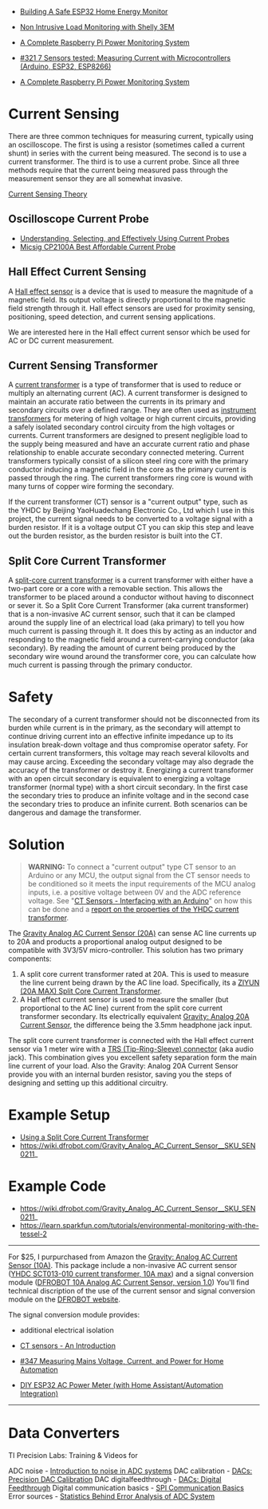 
* [Building A Safe ESP32 Home Energy Monitor](https://hackaday.com/2019/07/27/building-a-safe-esp32-home-energy-monitor/)
* [Non Intrusive Load Monitoring with Shelly 3EM](https://blog.squix.org/2020/07/non-intrusive-load-monitoring-with-shelly-3em.html)
* [A Complete Raspberry Pi Power Monitoring System](https://hackaday.com/2020/07/24/a-complete-raspberry-pi-power-monitoring-system/)

* [#321 7 Sensors tested: Measuring Current with Microcontrollers (Arduino, ESP32, ESP8266)](https://www.youtube.com/watch?v=cG8moaufmQs&t=75s)

* [A Complete Raspberry Pi Power Monitoring System](https://hackaday.com/2020/07/24/a-complete-raspberry-pi-power-monitoring-system/)




# Current Sensing
There are three common techniques for measuring current, typically using an oscilloscope.
The first is using a resistor (sometimes called a current shunt) in series with the current being measured.
The second is to use a current transformer.
The third is to use a current probe.
Since all three methods require that the current being measured pass through the measurement sensor they are all somewhat invasive.

[Current Sensing Theory][10]

## Oscilloscope Current Probe
* [Understanding, Selecting, and Effectively Using Current Probes](https://www.digikey.com/en/articles/understanding-selecting-effectively-using-current-probes)
* [Micsig CP2100A Best Affordable Current Probe](https://www.youtube.com/watch?v=8zW4j0euN8A)

## Hall Effect Current Sensing
A [Hall effect sensor][03] is a device that is used to measure the magnitude of a magnetic field.
Its output voltage is directly proportional to the magnetic field strength through it.
Hall effect sensors are used for proximity sensing, positioning, speed detection,
and current sensing applications.

We are interested here in the Hall effect current sensor which be used for AC or DC current measurement.

## Current Sensing Transformer
A [current transformer][01] is a type of transformer that is used to reduce
or multiply an alternating current (AC).
A current transformer is designed to maintain an accurate ratio between the currents in its primary
and secondary circuits over a defined range.
They are often used as [instrument transformers][02] for metering of high voltage or high current circuits,
providing a safely isolated secondary control circuity from the high voltages or currents.
Current transformers are designed to present negligible load to the supply being measured
and have an accurate current ratio and phase relationship to enable accurate secondary connected metering.
Current transformers typically consist of a silicon steel ring core
with the primary conductor inducing a magnetic field in the core as the primary current is passed through the ring.
The current transformers ring core is wound with many turns of copper wire forming the secondary.

If the current transformer (CT) sensor is a "current output" type,
such as the YHDC by Beijing YaoHuadechang Electronic Co., Ltd which I use in this project,
the current signal needs to be converted to a voltage signal with a burden resistor.
If it is a voltage output CT you can skip this step and leave out the burden resistor,
as the burden resistor is built into the CT.

## Split Core Current Transformer
A [split-core current transformer][01] is a current transformer with
either have a two-part core or a core with a removable section.
This allows the transformer to be placed around a conductor without having to disconnect or sever it.
So a Split Core Current Transformer (aka current transformer) that is a non-invasive AC current sensor,
such that it can be clamped around the supply line of an electrical load (aka primary)
to tell you how much current is passing through it.
It does this by acting as an inductor and responding to the magnetic field
around a current-carrying conductor (aka secondary).
By reading the amount of current being produced by the secondary wire wound around the transformer core,
you can calculate how much current is passing through the primary conductor.

# Safety
The secondary of a current transformer should not be disconnected from its burden while current is in the primary, as the secondary will attempt to continue driving current into an effective infinite impedance up to its insulation break-down voltage and thus compromise operator safety. For certain current transformers, this voltage may reach several kilovolts and may cause arcing. Exceeding the secondary voltage may also degrade the accuracy of the transformer or destroy it. Energizing a current transformer with an open circuit secondary is equivalent to energizing a voltage transformer (normal type) with a short circuit secondary. In the first case the secondary tries to produce an infinite voltage and in the second case the secondary tries to produce an infinite current. Both scenarios can be dangerous and damage the transformer.

# Solution
>**WARNING:** To connect a "current output" type CT sensor to an Arduino or any MCU,
>the output signal from the CT sensor needs to be conditioned
>so it meets the input requirements of the MCU analog inputs,
>i.e. a positive voltage between 0V and the ADC reference voltage.
>See "[CT Sensors - Interfacing with an Arduino][08]" on how this can be done
>and a [report on the properties of the YHDC current transformer][09].

The [Gravity Analog AC Current Sensor (20A)][04]
can sense AC line currents up to 20A and products a proportional
analog output designed to be compatible with 3V3/5V micro-controller.
This solution has two primary components:

1. A split core current transformer rated at 20A.
This is used to measure the line current being drawn by the AC line load.
Specifically, its a [ZIYUN (20A MAX) Split Core Current Transformer][06].
2. A Hall effect current sensor is used to measure the smaller (but proportional to the AC line)
current from the split core current transformer secondary.
Its electrically equivalent [Gravity: Analog 20A Current Sensor][05],
the difference being the 3.5mm headphone jack input.

The split core current transformer is connected with the Hall effect current sensor via
1 meter wire with a [TRS (Tip-Ring-Sleeve) connector][07]  (aka audio jack).
This combination gives you excellent safety separation form the main line current of your load.
Also the Gravity: Analog 20A Current Sensor provide you with an internal burden resistor,
saving you the steps of designing and setting up this additional circuitry.

# Example Setup
* [Using a Split Core Current Transformer](https://www.youtube.com/watch?v=-3DRaMcHf5w)
* https://wiki.dfrobot.com/Gravity_Analog_AC_Current_Sensor__SKU_SEN0211_

# Example Code
* https://wiki.dfrobot.com/Gravity_Analog_AC_Current_Sensor__SKU_SEN0211_
* https://learn.sparkfun.com/tutorials/environmental-monitoring-with-the-tessel-2



-----



For $25, I purpurchased from Amazon the [Gravity: Analog AC Current Sensor (10A)][11].
This package include a non-invasive AC current sensor ([YHDC SCT013-010 current transformer, 10A max][13])
and a signal conversion module ([DFROBOT 10A Analog AC Current Sensor, version 1.0][14])
You'll find technical discription of the use of the current sensor and
signal conversion module on the [DFROBOT website][12].

The signal conversion module provides:
* additional electrical isolation

* [CT sensors - An Introduction](https://learn.openenergymonitor.org/electricity-monitoring/ct-sensors/introduction)
* [#347 Measuring Mains Voltage, Current, and Power for Home Automation](https://www.youtube.com/watch?v=Vb9-pbLdsfQ)
* [DIY ESP32 AC Power Meter (with Home Assistant/Automation Integration)](https://www.youtube.com/watch?v=PSzkaSy5lHY&feature=youtu.be)



-----



# Data Converters
TI Precision Labs: Training & Videos for

ADC noise - [Introduction to noise in ADC systems](https://training.ti.com/ti-precision-labs-introduction-to-adc-noise)
DAC calibration - [DACs: Precision DAC Calibration](https://training.ti.com/ti-precision-labs-dacs-precision-dac-calibration)
DAC digitalfeedthrough - [DACs: Digital Feedthrough](https://training.ti.com/ti-precision-labs-dacs-digital-feedthrough)
Digital communication basics - [SPI Communication Basics](https://training.ti.com/ti-precision-labs-adcs-spi-serial)
Error sources - [Statistics Behind Error Analysis of ADC System](https://training.ti.com/ti-precision-labs-adcs-statistics-behind-error-analysis)



[01]:https://en.wikipedia.org/wiki/Current_transformer
[02]:https://en.wikipedia.org/wiki/Instrument_transformer
[03]:https://en.wikipedia.org/wiki/Hall_effect_sensor
[04]:https://www.dfrobot.com/product-1486.html
[05]:https://www.dfrobot.com/product-1570.html
[06]:https://www.amazon.com/ZIYUN-Transformer-Principle-electricity-consumption/dp/B01MTTL6EZ/
[07]:https://missionengineering.com/what-is-a-trs-cable/
[08]:https://learn.openenergymonitor.org/electricity-monitoring/ct-sensors/interface-with-arduino
[09]:https://learn.openenergymonitor.org/electricity-monitoring/ct-sensors/yhdc-sct-013-000-ct-sensor-report
[10]:https://www.nktechnologies.com/engineering-resources/current-sensing-theory/
[11]:https://www.amazon.com/gp/product/B07Y8GK8MG/ref=ppx_yo_dt_b_asin_title_o00_s00
[12]:https://wiki.dfrobot.com/Gravity_Analog_AC_Current_Sensor__SKU_SEN0211_
[13]:http://en.yhdc.com/product/SCT013-401.html
[14]:https://www.dfrobot.com/product-1919.html
[15]:
[16]:
[17]:
[18]:
[19]:
[20]:
